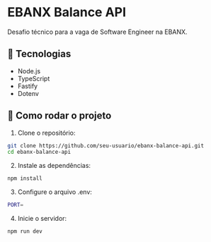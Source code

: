 # EBANX Balance API

Desafio técnico para a vaga de Software Engineer na EBANX.

## 🔧 Tecnologias

- Node.js
- TypeScript
- Fastify
- Dotenv

## 🚀 Como rodar o projeto

1. Clone o repositório:

```bash
git clone https://github.com/seu-usuario/ebanx-balance-api.git
cd ebanx-balance-api
```

2. Instale as dependências:

```bash
npm install
```

3. Configure o arquivo .env:

```bash
PORT=
```

4. Inicie o servidor:

```bash
npm run dev
```
